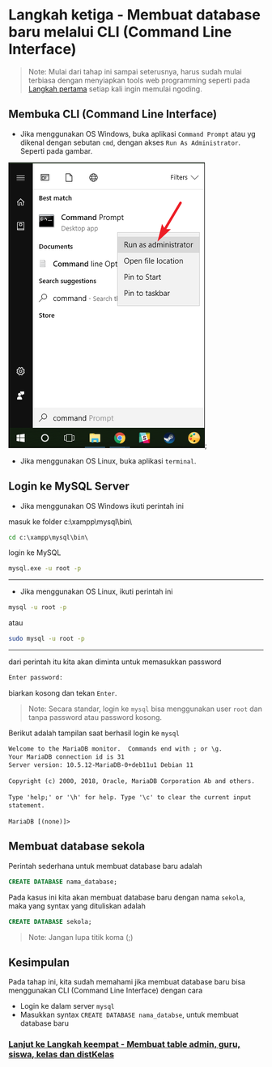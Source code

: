 # Langkah ketiga - Membuat database baru melalui CLI (Command Line Interface)

> Note: Mulai dari tahap ini sampai seterusnya, harus sudah mulai terbiasa dengan menyiapkan tools web programming seperti pada [Langkah pertama](/steps/langkah1.md) setiap kali ingin memulai ngoding.

## Membuka CLI (Command Line Interface)
* Jika menggunakan OS Windows, buka aplikasi `Command Prompt` atau yg dikenal dengan sebutan `cmd`, dengan akses `Run As Administrator`. Seperti pada gambar.

![cmd Run As Administrator!](/images/image7.png);
* Jika menggunakan OS Linux, buka aplikasi `terminal`.

## Login ke MySQL Server
* Jika menggunakan OS Windows ikuti perintah ini

masuk ke folder c:\xampp\mysql\bin\
```cmd
cd c:\xampp\mysql\bin\

```
login ke MySQL
```cmd
mysql.exe -u root -p

```
___

* Jika menggunakan OS Linux, ikuti perintah ini

```bash
mysql -u root -p

```
atau
```bash
sudo mysql -u root -p

```
___
dari perintah itu kita akan diminta untuk memasukkan password

```cmd
Enter password:
```
biarkan kosong dan tekan `Enter`.

> Note: Secara standar, login ke `mysql` bisa menggunakan user `root` dan tanpa password atau password kosong.

Berikut adalah tampilan saat berhasil login ke `mysql`
```
Welcome to the MariaDB monitor.  Commands end with ; or \g.
Your MariaDB connection id is 31
Server version: 10.5.12-MariaDB-0+deb11u1 Debian 11

Copyright (c) 2000, 2018, Oracle, MariaDB Corporation Ab and others.

Type 'help;' or '\h' for help. Type '\c' to clear the current input statement.

MariaDB [(none)]>
```

## Membuat database sekola
Perintah sederhana untuk membuat database baru adalah
```sql
CREATE DATABASE nama_database;
```

Pada kasus ini kita akan membuat database baru dengan nama `sekola`, maka yang syntax yang dituliskan adalah
```sql
CREATE DATABASE sekola;
```
> Note: Jangan lupa titik koma (;)

## Kesimpulan
Pada tahap ini, kita sudah memahami jika membuat database baru bisa menggunakan CLI (Command Line Interface) dengan cara
* Login ke dalam server `mysql`
* Masukkan syntax `CREATE DATABASE nama_databse`, untuk membuat database baru

### [Lanjut ke Langkah keempat - Membuat table admin, guru, siswa, kelas dan distKelas](/steps/langkah4.md)